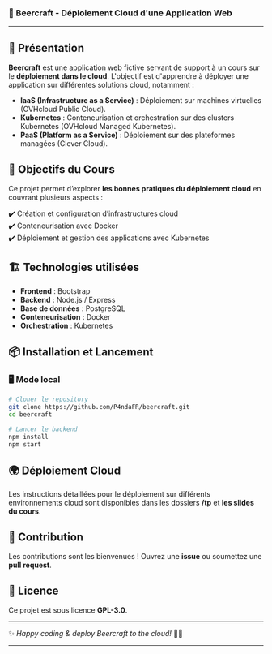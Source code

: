 ### 🍺 Beercraft - Déploiement Cloud d'une Application Web    

---

## 📌 Présentation  

**Beercraft** est une application web fictive servant de support à un cours sur le **déploiement dans le cloud**. L'objectif est d'apprendre à déployer une application sur différentes solutions cloud, notamment :  

- **IaaS (Infrastructure as a Service)** : Déploiement sur machines virtuelles (OVHcloud Public Cloud).  
- **Kubernetes** : Conteneurisation et orchestration sur des clusters Kubernetes (OVHcloud Managed Kubernetes).  
- **PaaS (Platform as a Service)** : Déploiement sur des plateformes managées (Clever Cloud).  

## 🚀 Objectifs du Cours  

Ce projet permet d’explorer **les bonnes pratiques du déploiement cloud** en couvrant plusieurs aspects :  

✔️ Création et configuration d’infrastructures cloud  
✔️ Conteneurisation avec Docker  
✔️ Déploiement et gestion des applications avec Kubernetes  
 
## 🏗️ Technologies utilisées  

- **Frontend** : Bootstrap  
- **Backend** : Node.js / Express  
- **Base de données** : PostgreSQL  
- **Conteneurisation** : Docker  
- **Orchestration** : Kubernetes  


## 📦 Installation et Lancement  

### 🖥️ Mode local  

```bash
# Cloner le repository
git clone https://github.com/P4ndaFR/beercraft.git
cd beercraft

# Lancer le backend
npm install
npm start
```

## 🌍 Déploiement Cloud  

Les instructions détaillées pour le déploiement sur différents environnements cloud sont disponibles dans les dossiers **/tp** et **les slides du cours**.

## 🤝 Contribution  

Les contributions sont les bienvenues ! Ouvrez une **issue** ou soumettez une **pull request**.  

## 📜 Licence  

Ce projet est sous licence **GPL-3.0**.  

---

✨ _Happy coding & deploy Beercraft to the cloud!_ 🚀🍺  

---